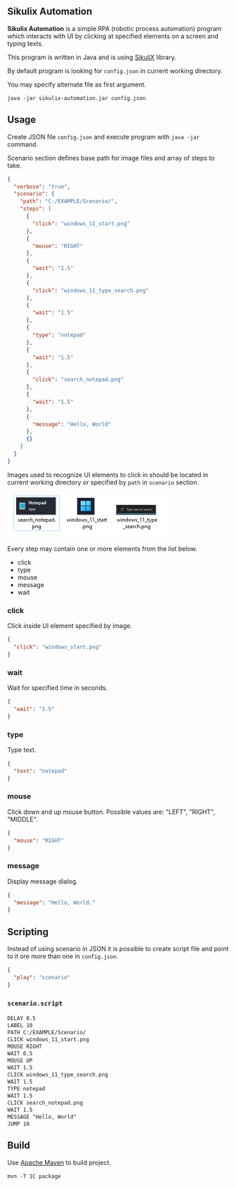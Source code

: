 Sikulix Automation
------------------

**Sikulix Automation** is a simple RPA (robotic process automation) program which interacts with UI by clicking at specified elements on a screen and typing texts. 

This program is written in Java and is using [SikuliX](http://www.sikulix.com/) library.

By default program is looking for ``config.json`` in current working directory.

You may specify alternate file as first argument.

```
java -jar sikulix-automation.jar config.json
```

## Usage ##

Create JSON file ``config.json`` and execute program with ``java -jar`` command.

Scenario section defines base path for image files and array of steps to take.

```json
{
  "verbose": "true",
  "scenario": {
    "path": "C:/EXAMPLE/Scenario/",
    "steps": [
      {
        "click": "windows_11_start.png"
      },
      {
        "mouse": "RIGHT"
      },
      {
        "wait": "1.5"
      },
      {
        "click": "windows_11_type_search.png"
      },
      {
        "wait": "1.5"
      },
      {
        "type": "notepad"
      },
      {
        "wait": "1.5"
      },
      {
        "click": "search_notepad.png"
      },
      {
        "wait": "1.5"
      },
      {
        "message": "Hello, World"
      },
      {}
    ]
  }
}
```

Images used to recognize UI elements to click in should be located in current working directory or specified by ``path`` in ``scenario`` section.

![](media/image/images.png)

Every step may contain one or more elements from the list below.

 - click
 - type
 - mouse
 - message
 - wait

### click ###

Click inside UI element specified by image.

```json
{
  "click": "windows_start.png"
}
```

### wait ###

Wait for specified time in seconds.

```json
{
  "wait": "1.5"
}
```

### type ###

Type text.

```json
{
  "text": "notepad"
}
```

### mouse ###

Click down and up mouse button. Possible values are: "LEFT", "RIGHT", "MIDDLE".

```json
{
  "mouse": "RIGHT"
}
```

### message ###

Display message dialog.

```json
{
  "message": "Hello, World."
}
```

## Scripting ##

Instead of using scenario in JSON it is possible to create script file and point to it ore more than one in ``config.json``.

```json
{
  "play": "scenario"
}
```

### ``scenario.script``

```
DELAY 0.5
LABEL 10
PATH C:/EXAMPLE/Scenario/
CLICK windows_11_start.png
MOUSE RIGHT
WAIT 0.5
MOUSE UP
WAIT 1.5
CLICK windows_11_type_search.png
WAIT 1.5
TYPE notepad
WAIT 1.5
CLICK search_notepad.png
WAIT 1.5
MESSAGE "Hello, World"
JUMP 10
```

## Build ##

Use [Apache Maven](https://maven.apache.org/) to build project.

```
mvn -T 1C package
```
